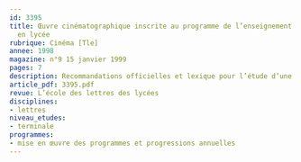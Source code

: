 ```yaml
---
id: 3395
title: Œuvre cinématographique inscrite au programme de l’enseignement de lettres
  en lycée
rubrique: Cinéma [Tle]
annee: 1998
magazine: n°9 15 janvier 1999
pages: 7
description: Recommandations officielles et lexique pour l’étude d’une œuvre cinématographique…
article_pdf: 3395.pdf
revue: L’école des lettres des lycées
disciplines:
- lettres
niveau_etudes:
- terminale
programmes:
- mise en œuvre des programmes et progressions annuelles
---
```

